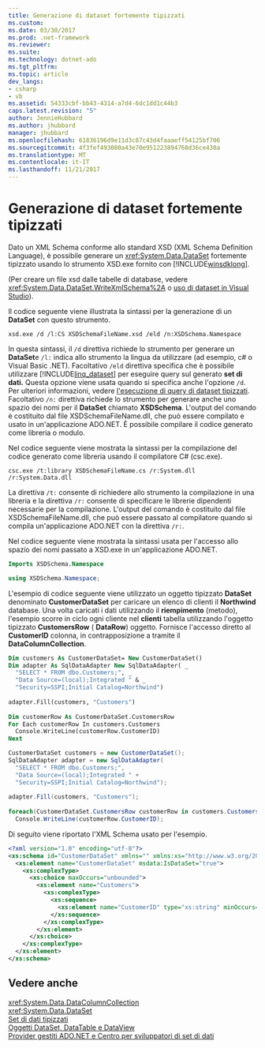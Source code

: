 ```yaml
---
title: Generazione di dataset fortemente tipizzati
ms.custom: 
ms.date: 03/30/2017
ms.prod: .net-framework
ms.reviewer: 
ms.suite: 
ms.technology: dotnet-ado
ms.tgt_pltfrm: 
ms.topic: article
dev_langs:
- csharp
- vb
ms.assetid: 54333cbf-bb43-4314-a7d4-6dc1dd1c44b3
caps.latest.revision: "5"
author: JennieHubbard
ms.author: jhubbard
manager: jhubbard
ms.openlocfilehash: 61836196d9e11d3c87c43d4faaaeff54125bf706
ms.sourcegitcommit: 4f3fef493080a43e70e951223894768d36ce430a
ms.translationtype: MT
ms.contentlocale: it-IT
ms.lasthandoff: 11/21/2017
---
```

# <a name="generating-strongly-typed-datasets"></a>Generazione di dataset fortemente tipizzati
Dato un XML Schema conforme allo standard XSD (XML Schema Definition Language), è possibile generare un <xref:System.Data.DataSet> fortemente tipizzato usando lo strumento XSD.exe fornito con [!INCLUDE[winsdklong](../../../../../includes/winsdklong-md.md)].  
  
 (Per creare un file xsd dalle tabelle di database, vedere <xref:System.Data.DataSet.WriteXmlSchema%2A> o [uso di dataset in Visual Studio](http://msdn.microsoft.com/library/8bw9ksd6.aspx)).  
  
 Il codice seguente viene illustrata la sintassi per la generazione di un **DataSet** con questo strumento.  
  
```  
xsd.exe /d /l:CS XSDSchemaFileName.xsd /eld /n:XSDSchema.Namespace  
```  
  
 In questa sintassi, il `/d` direttiva richiede lo strumento per generare un **DataSet**e `/l:` indica allo strumento la lingua da utilizzare (ad esempio, c# o Visual Basic .NET). Facoltativo `/eld` direttiva specifica che è possibile utilizzare [!INCLUDE[linq_dataset](../../../../../includes/linq-dataset-md.md)] per eseguire query sul generato **set di dati.** Questa opzione viene usata quando si specifica anche l'opzione `/d`. Per ulteriori informazioni, vedere [l'esecuzione di query di dataset tipizzati](../../../../../docs/framework/data/adonet/querying-typed-datasets.md). Facoltativo `/n:` direttiva richiede lo strumento per generare anche uno spazio dei nomi per il **DataSet** chiamato **XSDSchema**. L'output del comando è costituito dal file XSDSchemaFileName.dll, che può essere compilato e usato in un'applicazione ADO.NET. È possibile compilare il codice generato come libreria o modulo.  
  
 Nel codice seguente viene mostrata la sintassi per la compilazione del codice generato come libreria usando il compilatore C# (csc.exe).  
  
```  
csc.exe /t:library XSDSchemaFileName.cs /r:System.dll /r:System.Data.dll  
```  
  
 La direttiva `/t:` consente di richiedere allo strumento la compilazione in una libreria e la direttiva `/r:` consente di specificare le librerie dipendenti necessarie per la compilazione. L'output del comando è costituito dal file XSDSchemaFileName.dll, che può essere passato al compilatore quando si compila un'applicazione ADO.NET con la direttiva `/r:`.  
  
 Nel codice seguente viene mostrata la sintassi usata per l'accesso allo spazio dei nomi passato a XSD.exe in un'applicazione ADO.NET.  
  
```vb  
Imports XSDSchema.Namespace  
```  
  
```csharp  
using XSDSchema.Namespace;  
```  
  
 L'esempio di codice seguente viene utilizzato un oggetto tipizzato **DataSet** denominato **CustomerDataSet** per caricare un elenco di clienti il **Northwind** database. Una volta caricati i dati utilizzando il **riempimento** (metodo), l'esempio scorre in ciclo ogni cliente nel **clienti** tabella utilizzando l'oggetto tipizzato **CustomersRow** ( **DataRow**) oggetto. Fornisce l'accesso diretto al **CustomerID** colonna, in contrapposizione a tramite il **DataColumnCollection**.  
  
```vb  
Dim customers As CustomerDataSet= New CustomerDataSet()  
Dim adapter As SqlDataAdapter New SqlDataAdapter( _  
  "SELECT * FROM dbo.Customers;", _  
  "Data Source=(local);Integrated " & _  
  "Security=SSPI;Initial Catalog=Northwind")  
  
adapter.Fill(customers, "Customers")  
  
Dim customerRow As CustomerDataSet.CustomersRow  
For Each customerRow In customers.Customers  
  Console.WriteLine(customerRow.CustomerID)  
Next  
```  
  
```csharp  
CustomerDataSet customers = new CustomerDataSet();  
SqlDataAdapter adapter = new SqlDataAdapter(  
  "SELECT * FROM dbo.Customers;",  
  "Data Source=(local);Integrated " +  
  "Security=SSPI;Initial Catalog=Northwind");  
  
adapter.Fill(customers, "Customers");  
  
foreach(CustomerDataSet.CustomersRow customerRow in customers.Customers)  
  Console.WriteLine(customerRow.CustomerID);  
```  
  
 Di seguito viene riportato l'XML Schema usato per l'esempio.  
  
```xml  
<?xml version="1.0" encoding="utf-8"?>  
<xs:schema id="CustomerDataSet" xmlns="" xmlns:xs="http://www.w3.org/2001/XMLSchema" xmlns:msdata="urn:schemas-microsoft-com:xml-msdata">  
  <xs:element name="CustomerDataSet" msdata:IsDataSet="true">  
    <xs:complexType>  
      <xs:choice maxOccurs="unbounded">  
        <xs:element name="Customers">  
          <xs:complexType>  
            <xs:sequence>  
              <xs:element name="CustomerID" type="xs:string" minOccurs="0" />  
            </xs:sequence>  
          </xs:complexType>  
        </xs:element>  
      </xs:choice>  
    </xs:complexType>  
  </xs:element>  
</xs:schema>  
```  
  
## <a name="see-also"></a>Vedere anche  
 <xref:System.Data.DataColumnCollection>  
 <xref:System.Data.DataSet>  
 [Set di dati tipizzati](../../../../../docs/framework/data/adonet/dataset-datatable-dataview/typed-datasets.md)  
 [Oggetti DataSet, DataTable e DataView](../../../../../docs/framework/data/adonet/dataset-datatable-dataview/index.md)  
 [Provider gestiti ADO.NET e Centro per sviluppatori di set di dati](http://go.microsoft.com/fwlink/?LinkId=217917)
